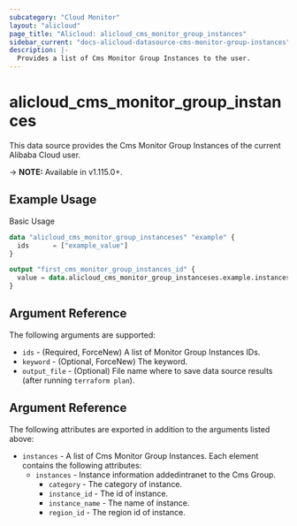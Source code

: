 ```yaml
---
subcategory: "Cloud Monitor"
layout: "alicloud"
page_title: "Alicloud: alicloud_cms_monitor_group_instances"
sidebar_current: "docs-alicloud-datasource-cms-monitor-group-instances"
description: |-
  Provides a list of Cms Monitor Group Instances to the user.
---
```


# alicloud\_cms\_monitor\_group\_instances

This data source provides the Cms Monitor Group Instances of the current Alibaba Cloud user.

-> **NOTE:** Available in v1.115.0+.

## Example Usage

Basic Usage

```terraform
data "alicloud_cms_monitor_group_instanceses" "example" {
  ids      = ["example_value"]
}

output "first_cms_monitor_group_instances_id" {
  value = data.alicloud_cms_monitor_group_instanceses.example.instanceses.0.instances
}
```

## Argument Reference

The following arguments are supported:

* `ids` - (Required, ForceNew) A list of Monitor Group Instances IDs.
* `keyword` - (Optional, ForceNew) The keyword.
* `output_file` - (Optional) File name where to save data source results (after running `terraform plan`).

## Argument Reference

The following attributes are exported in addition to the arguments listed above:

* `instances` - A list of Cms Monitor Group Instances. Each element contains the following attributes:
    * `instances` - Instance information addedintranet to the Cms Group.
        * `category` - The category of instance.
        * `instance_id` - The id of instance.
        * `instance_name` - The name of instance.
        * `region_id` - The region id of instance.